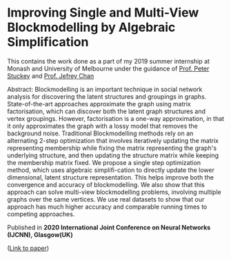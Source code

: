 # Improving Single and Multi-View Blockmodelling by Algebraic Simplification

This contains the work done as a part of my 2019 summer internship at Monash and University of Melbourne under the guidance of [Prof. Peter Stuckey](https://scholar.google.com/citations?user=tvFekxwAAAAJ&hl=en) and [Prof. Jefrey Chan](https://scholar.google.com.au/citations?user=I9mDeiYAAAAJ&hl=en)

Abstract:
Blockmodelling is an important technique in social network analysis for discovering the latent structures and groupings in graphs. State-of-the-art approaches approximate the graph using matrix factorisation, which can discover both the latent graph structures and vertex groupings. However, factorisation is a one-way approximation, in that it only approximates the graph with a lossy model that removes the background noise. Traditional Blockmodelling methods rely on an alternating 2-step optimization that involves iteratively updating the matrix representing membership while fixing the matrix representing the graph's underlying structure, and then updating the structure matrix while keeping the membership matrix fixed. We propose a single step optimization method, which uses algebraic simplifi-cation to directly update the lower dimensional, latent structure representation. This helps improve both the convergence and accuracy of blockmodelling. We also show that this approach can solve multi-view blockmodelling problems, involving multiple graphs over the same vertices. We use real datasets to show that our approach has much higher accuracy and comparable running times to competing approaches.

Published in **2020 International Joint Conference on Neural Networks (IJCNN), Glasgow(UK)**


 ([Link to paper](https://ieeexplore.ieee.org/document/9207065))

